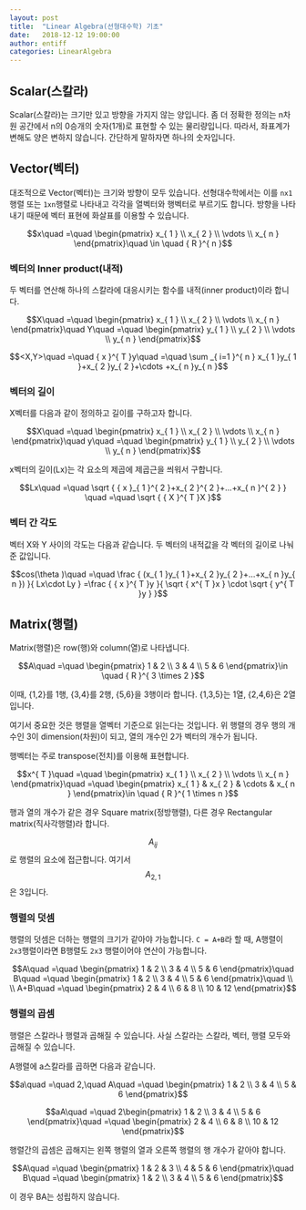 ```yaml
---
layout: post
title:  "Linear Algebra(선형대수학) 기초"
date:   2018-12-12 19:00:00
author: entiff
categories: LinearAlgebra
---
```


## Scalar(스칼라)

Scalar(스칼라)는 크기만 있고 방향을 가지지 않는 양입니다. 좀 더 정확한 정의는 n차원 공간에서 n의 0승개의 숫자(1개)로 표현할 수 있는 물리량입니다. 따라서, 좌표계가 변해도 양은 변하지 않습니다. 간단하게 말하자면 하나의 숫자입니다.

## Vector(벡터)

대조적으로 Vector(벡터)는 크기와 방향이 모두 있습니다. 선형대수학에서는 이를 `nx1`행렬 또는 `1xn`행렬로 나타내고 각각을 열벡터와 행벡터로 부르기도 합니다. 방향을 나타내기 때문에 벡터 표현에 화살표를 이용할 수 있습니다.

$$x\quad =\quad \begin{pmatrix} x_{ 1 } \\ x_{ 2 } \\ \vdots  \\ x_{ n } \end{pmatrix}\quad \in \quad { R }^{ n }$$

### 벡터의 Inner product(내적)

두 벡터를 연산해 하나의 스칼라에 대응시키는 함수를 내적(inner product)이라 합니다.

$$X\quad =\quad \begin{pmatrix} x_{ 1 } \\ x_{ 2 } \\ \vdots  \\ x_{ n } \end{pmatrix}\quad Y\quad =\quad \begin{pmatrix} y_{ 1 } \\ y_{ 2 } \\ \vdots  \\ y_{ n } \end{pmatrix}$$

$$<X,Y>\quad =\quad { x }^{ T }y\quad =\quad \sum _{ i=1 }^{ n } x_{ 1 }y_{ 1 }+x_{ 2 }y_{ 2 }+\cdots +x_{ n }y_{ n }$$

### 벡터의 길이

X벡터를 다음과 같이 정의하고 길이를 구하고자 합니다.

$$X\quad =\quad \begin{pmatrix} x_{ 1 } \\ x_{ 2 } \\ \vdots  \\ x_{ n } \end{pmatrix}\quad y\quad =\quad \begin{pmatrix} y_{ 1 } \\ y_{ 2 } \\ \vdots  \\ y_{ n } \end{pmatrix}$$

x벡터의 길이(Lx)는 각 요소의 제곱에 제곱근을 씌워서 구합니다.

$$Lx\quad =\quad \sqrt { { x }_{ 1 }^{ 2 }+x_{ 2 }^{ 2 }+...+x_{ n }^{ 2 } } \quad =\quad \sqrt { { X }^{ T }X }$$

### 벡터 간 각도

벡터 X와 Y 사이의 각도는 다음과 같습니다. 두 벡터의 내적값을 각 벡터의 길이로 나눠준 값입니다.

$$cos(\theta )\quad =\quad \frac { (x_{ 1 }y_{ 1 }+x_{ 2 }y_{ 2 }+...+x_{ n }y_{ n }) }{ Lx\cdot Ly } =\frac { { x }^{ T }y }{ \sqrt { x^{ T }x } \cdot \sqrt { y^{ T }y }  }$$

## Matrix(행렬)

Matrix(행렬)은 row(행)와 column(열)로 나타냅니다.

$$A\quad =\quad \begin{pmatrix} 1 & 2 \\ 3 & 4 \\ 5 & 6 \end{pmatrix}\in \quad { R }^{ 3 \times 2 }$$

이때, {1,2}를 1행, {3,4}를 2행, {5,6}을 3행이라 합니다.
{1,3,5}는 1열, {2,4,6}은 2열입니다.

여기서 중요한 것은 행렬을 열벡터 기준으로 읽는다는 것입니다.
위 행렬의 경우 행의 개수인 3이 dimension(차원)이 되고, 열의 개수인 2가 벡터의 개수가 됩니다.

행벡터는 주로 transpose(전치)를 이용해 표현합니다.

$$x^{ T }\quad =\quad \begin{pmatrix} x_{ 1 } \\ x_{ 2 } \\ \vdots  \\ x_{ n } \end{pmatrix}\quad =\quad \begin{pmatrix} x_{ 1 } & x_{ 2 } & \cdots  & x_{ n } \end{pmatrix}\in \quad { R }^{ 1 \times n }$$

행과 열의 개수가 같은 경우 Square matrix(정방행렬), 다른 경우 Rectangular matrix(직사각행렬)라 합니다.

$${ A }_{ ij }$$로 행렬의 요소에 접근합니다. 여기서 $${ A }_{ 2,1 }$$은 3입니다.

### 행렬의 덧셈

행렬의 덧셈은 더하는 행렬의 크기가 같아야 가능합니다. `C = A+B`라 할 때, A행렬이 `2x3`행렬이라면 B행렬도 `2x3` 행렬이어야 연산이 가능합니다.

$$A\quad =\quad \begin{pmatrix} 1 & 2 \\ 3 & 4 \\ 5 & 6 \end{pmatrix}\quad B\quad =\quad \begin{pmatrix} 1 & 2 \\ 3 & 4 \\ 5 & 6 \end{pmatrix}\quad \\ \\ A+B\quad =\quad \begin{pmatrix} 2 & 4 \\ 6 & 8 \\ 10 & 12 \end{pmatrix}$$

### 행렬의 곱셈

행렬은 스칼라나 행렬과 곱해질 수 있습니다. 사실 스칼라는 스칼라, 벡터, 행렬 모두와 곱해질 수 있습니다.

A행렬에 a스칼라를 곱하면 다음과 같습니다.

$$a\quad =\quad 2,\quad A\quad =\quad \begin{pmatrix} 1 & 2 \\ 3 & 4 \\ 5 & 6 \end{pmatrix}$$

$$aA\quad =\quad 2\begin{pmatrix} 1 & 2 \\ 3 & 4 \\ 5 & 6 \end{pmatrix}\quad =\quad \begin{pmatrix} 2 & 4 \\ 6 & 8 \\ 10 & 12 \end{pmatrix}$$

행렬간의 곱셈은 곱해지는 왼쪽 행렬의 열과 오른쪽 행렬의 행 개수가 같아야 합니다.

$$A\quad =\quad \begin{pmatrix} 1 & 2 & 3 \\ 4 & 5 & 6 \end{pmatrix}\quad B\quad =\quad \begin{pmatrix} 1 & 2 \\ 3 & 4 \\ 5 & 6 \end{pmatrix}$$

이 경우 BA는 성립하지 않습니다.
